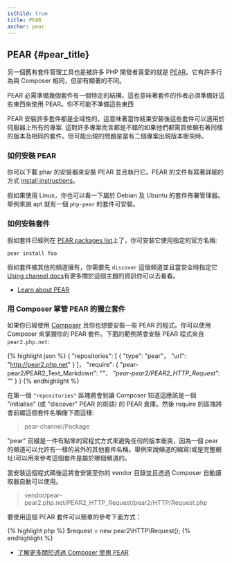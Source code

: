 ```yaml
---
isChild: true
title: PEAR
anchor: pear
---
```


## PEAR {#pear_title}

另一個舊有套件管理工具也是被許多 PHP 開發者喜愛的就是 [PEAR][1]。它有許多行為與 Composer 相同，但卻有顯著的不同。

PEAR 必需準備幾個套件有一個特定的結構，這也意味著套件的作者必須準備好這些東西來使用 PEAR。你不可能不準備這些東西

PEAR 安裝許多套件都是全域性的，這意味著當你結束安裝後這些套件可以適用於伺服器上所有的專案. 這對許多專案而言都是不錯的如果他們都需買依頼有著同樣的版本及相同的套件。但可能出現的問題是當有二個專案出現版本衝突時。

### 如何安裝 PEAR

你可以下載 phar 的安裝器來安裝 PEAR 並且執行它。PEAR 的文件有寫著詳細的方式 [install instructions][2]。

假如果使用 Linux，你也可以看一下屬於 Debian 及 Ubuntu 的套件佈署管理器。舉例來說 apt 就有一個 `php-pear` 的套件可安裝。

### 如何安裝套件

假如套件已經列在 [PEAR packages list][3]上了，你可安裝它使用指定的官方名稱:

    pear install foo

假如套件被其他的頻道擁有，你需要先 `discover` 這個頻道並且當安全時指定它 [Using channel docs][4]有更多關於這個主題的資訊你可以去看看。

* [Learn about PEAR][1]

### 用 Composer 掌管 PEAR 的獨立套件

如果你已經使用 [Composer][5] 且你也想要安裝一些 PEAR 的程式。你可以使用 Composer 來掌握你的 PEAR 套件。下面的範例將會安裝 PEAR 程式來自 `pear2.php.net`:

{% highlight json %}
{
    "repositories": [
        {
            "type": "pear"，
            "url": "http://pear2.php.net"
        }
    ]，
    "require": {
        "pear-pear2/PEAR2_Text_Markdown": "*"，
        "pear-pear2/PEAR2_HTTP_Request": "*"
    }
}
{% endhighlight %}

在第一個 `"repositories"` 區塊將會到讓 Composer 知道這應該是一個 "initialise" (或 "discover" PEAR 的術語) 的 PEAR 倉庫。然後 require 的區塊將會前綴這個套件名稱像下面這樣:

> pear-channel/Package

"pear" 前綴是一件有點笨的寫程式方式來避免任何的版本衝突，因為一個 pear 的頻道可以允許有一樣的另外的其他套件名稱。舉例來說頻道的縮寫(或是完整網址)可以用來參考這個套件是屬於哪個頻道的。

當安裝這個程式碼後這將會安裝至你的 vendor 目錄並且透過 Composer 自動讀取器自動可以使用。

> vendor/pear-pear2.php.net/PEAR2_HTTP_Request/pear2/HTTP/Request.php

要使用這個 PEAR 套件可以簡單的參考下面方式：

{% highlight php %}
$request = new pear2\HTTP\Request();
{% endhighlight %}

* [了解更多關於透過 Composer 使用 PEAR][6]

[1]: http://pear.php.net/
[2]: http://pear.php.net/manual/en/installation.getting.php
[3]: http://pear.php.net/packages.php
[4]: http://pear.php.net/manual/en/guide.users.commandline.channels.php
[5]: /#composer_and_packagist
[6]: http://getcomposer.org/doc/05-repositories.md#pear
